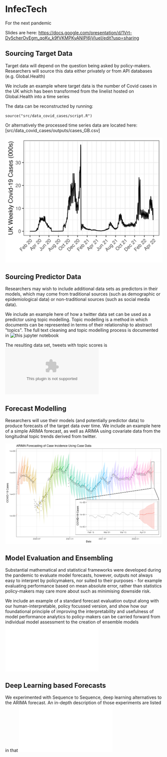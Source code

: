 # InfecTech
For the next pandemic

Slides are here: https://docs.google.com/presentation/d/1Vrt-Dy5cherOvEgm_qoKv_k9fVKMPKyANIPI6jVlueI/edit?usp=sharing

## Sourcing Target Data

Target data will depend on the question being asked by policy-makers. Researchers will source this data either privately or from API databases (e.g. Global.Health) 

We include an example where target data is the number of Covid cases in the UK which has been transformed from the linelist hosted on Global.Health into a time series

The data can be reconstructed by running:
```
source("src/data_covid_cases/script.R")
```

Or alternatively the processed time series data are located here: [src/data_covid_cases/outputs/cases_GB.csv]

![Weekly Covid cases in the UK](src/data_covid_cases/outputs/cases_GB.png)

## Sourcing Predictor Data

Researchers may wish to include additional data sets as predictors in their models, which may come from traditional sources (such as demographic or epidemiological data) or non-traditional sources (such as social media data). 

We include an example here of how a twitter data set can be used as a predictor using topic modelling. Topic modelling is a method in which documents can be represented in terms of their relationship to abstract "topics". The full text cleaning and topic modelling process is documented in ![this jupyter notebook](src/tweet_analysis/text_cleaning.ipynb)

The resulting data set, tweets with topic scores is ![here](src/tweet_analysis/tweets_and_topics.csv)

## Forecast Modelling

Researchers will use their models (and potentially predictor data) to produce forecasts of the target data over time. We include an example here of a simple ARIMA forecast, as well as ARIMA using covariate data from the longitudnal topic trends derived from twitter.

![](src/time_series_analysis_forecast/outputs/arima_case_data_forecasting.png)

## Model Evaluation and Ensembling

Substantial mathematical and statistical frameworks were developed during the pandemic to evaluate model forecasts, however, outputs not always easy to interpret by policymakers, nor suited to their purposes - for example evaluating performance based on mean absolute error, rather than statistics policy-makers may care more about such as minimising downside risk.

We include an example of a standard forecast evaluation output along with our human-interpretable, policy focussed version, and show how our foundational principle of improving the interpretability and usefulness of model performance analytics to policy-makers can be carried forward from individual model assessment to the creation of ensemble models 
![here](src/human_interpretable/script.html)

## Deep Learning based Forecasts

We experimented with Sequence to Sequence, deep learning alternatives to the
ARIMA forecast. An in-depth description of those experiments are listed in that
![readme](src/train_tweet_forecaster/README.md)
